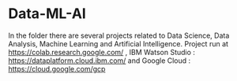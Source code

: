 # Data-ML-AI
In the folder there are several projects related to Data Science, Data Analysis, Machine Learning and Artificial Intelligence.
Project run at https://colab.research.google.com/ , IBM Watson Studio : https://dataplatform.cloud.ibm.com/ and Google Cloud : https://cloud.google.com/gcp
